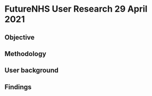 # FutureNHS User Research 29 April 2021

## Objective

## Methodology

## User background

## Findings
